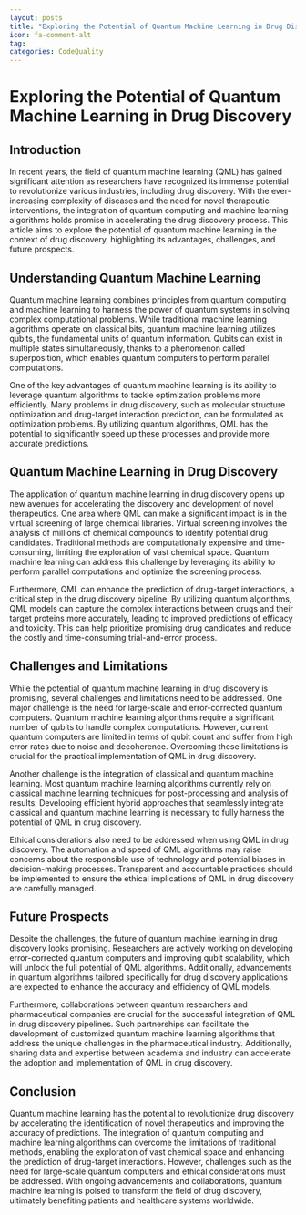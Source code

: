 ```yaml
---
layout: posts
title: "Exploring the Potential of Quantum Machine Learning in Drug Discovery"
icon: fa-comment-alt
tag:      
categories: CodeQuality
---
```



# Exploring the Potential of Quantum Machine Learning in Drug Discovery

## Introduction

In recent years, the field of quantum machine learning (QML) has gained significant attention as researchers have recognized its immense potential to revolutionize various industries, including drug discovery. With the ever-increasing complexity of diseases and the need for novel therapeutic interventions, the integration of quantum computing and machine learning algorithms holds promise in accelerating the drug discovery process. This article aims to explore the potential of quantum machine learning in the context of drug discovery, highlighting its advantages, challenges, and future prospects.

## Understanding Quantum Machine Learning

Quantum machine learning combines principles from quantum computing and machine learning to harness the power of quantum systems in solving complex computational problems. While traditional machine learning algorithms operate on classical bits, quantum machine learning utilizes qubits, the fundamental units of quantum information. Qubits can exist in multiple states simultaneously, thanks to a phenomenon called superposition, which enables quantum computers to perform parallel computations.

One of the key advantages of quantum machine learning is its ability to leverage quantum algorithms to tackle optimization problems more efficiently. Many problems in drug discovery, such as molecular structure optimization and drug-target interaction prediction, can be formulated as optimization problems. By utilizing quantum algorithms, QML has the potential to significantly speed up these processes and provide more accurate predictions.

## Quantum Machine Learning in Drug Discovery

The application of quantum machine learning in drug discovery opens up new avenues for accelerating the discovery and development of novel therapeutics. One area where QML can make a significant impact is in the virtual screening of large chemical libraries. Virtual screening involves the analysis of millions of chemical compounds to identify potential drug candidates. Traditional methods are computationally expensive and time-consuming, limiting the exploration of vast chemical space. Quantum machine learning can address this challenge by leveraging its ability to perform parallel computations and optimize the screening process.

Furthermore, QML can enhance the prediction of drug-target interactions, a critical step in the drug discovery pipeline. By utilizing quantum algorithms, QML models can capture the complex interactions between drugs and their target proteins more accurately, leading to improved predictions of efficacy and toxicity. This can help prioritize promising drug candidates and reduce the costly and time-consuming trial-and-error process.

## Challenges and Limitations

While the potential of quantum machine learning in drug discovery is promising, several challenges and limitations need to be addressed. One major challenge is the need for large-scale and error-corrected quantum computers. Quantum machine learning algorithms require a significant number of qubits to handle complex computations. However, current quantum computers are limited in terms of qubit count and suffer from high error rates due to noise and decoherence. Overcoming these limitations is crucial for the practical implementation of QML in drug discovery.

Another challenge is the integration of classical and quantum machine learning. Most quantum machine learning algorithms currently rely on classical machine learning techniques for post-processing and analysis of results. Developing efficient hybrid approaches that seamlessly integrate classical and quantum machine learning is necessary to fully harness the potential of QML in drug discovery.

Ethical considerations also need to be addressed when using QML in drug discovery. The automation and speed of QML algorithms may raise concerns about the responsible use of technology and potential biases in decision-making processes. Transparent and accountable practices should be implemented to ensure the ethical implications of QML in drug discovery are carefully managed.

## Future Prospects

Despite the challenges, the future of quantum machine learning in drug discovery looks promising. Researchers are actively working on developing error-corrected quantum computers and improving qubit scalability, which will unlock the full potential of QML algorithms. Additionally, advancements in quantum algorithms tailored specifically for drug discovery applications are expected to enhance the accuracy and efficiency of QML models.

Furthermore, collaborations between quantum researchers and pharmaceutical companies are crucial for the successful integration of QML in drug discovery pipelines. Such partnerships can facilitate the development of customized quantum machine learning algorithms that address the unique challenges in the pharmaceutical industry. Additionally, sharing data and expertise between academia and industry can accelerate the adoption and implementation of QML in drug discovery.

## Conclusion

Quantum machine learning has the potential to revolutionize drug discovery by accelerating the identification of novel therapeutics and improving the accuracy of predictions. The integration of quantum computing and machine learning algorithms can overcome the limitations of traditional methods, enabling the exploration of vast chemical space and enhancing the prediction of drug-target interactions. However, challenges such as the need for large-scale quantum computers and ethical considerations must be addressed. With ongoing advancements and collaborations, quantum machine learning is poised to transform the field of drug discovery, ultimately benefiting patients and healthcare systems worldwide.